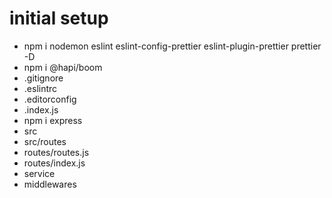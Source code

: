 # initial setup

- npm i nodemon eslint eslint-config-prettier eslint-plugin-prettier prettier -D
- npm i @hapi/boom
- .gitignore
- .eslintrc
- .editorconfig
- .index.js
- npm i express
- src
- src/routes
- routes/routes.js
- routes/index.js
- service
- middlewares
